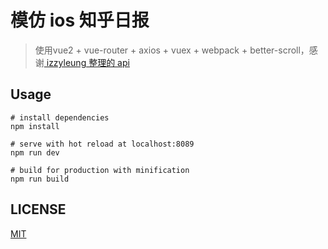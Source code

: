 # 模仿 ios 知乎日报

> 使用vue2 + vue-router + axios  + vuex + webpack + better-scroll，感谢[ izzyleung 整理的 api](https://github.com/izzyleung/ZhihuDailyPurify/wiki/%E7%9F%A5%E4%B9%8E%E6%97%A5%E6%8A%A5-API-%E5%88%86%E6%9E%90)

## Usage
```
# install dependencies
npm install

# serve with hot reload at localhost:8089
npm run dev

# build for production with minification
npm run build
```

## LICENSE
[MIT](https://github.com/FerdYing/vue2-zhihu-daily/blob/master/LICENSE)


